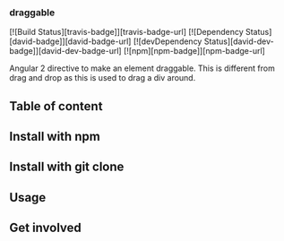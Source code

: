 ### draggable

[![Build Status][travis-badge]][travis-badge-url]
[![Dependency Status][david-badge]][david-badge-url]
[![devDependency Status][david-dev-badge]][david-dev-badge-url]
[![npm][npm-badge]][npm-badge-url]

Angular 2 directive to make an element draggable. This is different from drag
and drop as this is used to drag a div around.

## Table of content



## Install with npm

## Install with git clone

## Usage

## Get involved
